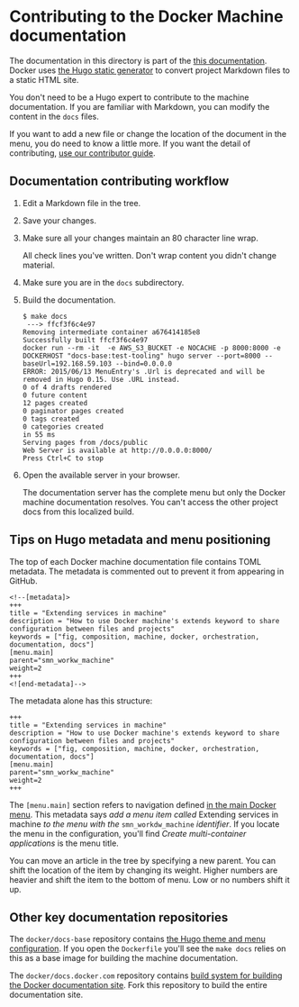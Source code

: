 <!--[metadata]>
+++
draft = true
title = "Machine README"
description = "Machine README"
keywords = ["Docker, documentation, manual, guide, reference, api"]
+++
<![end-metadata]-->

# Contributing to the Docker Machine documentation

The documentation in this directory is part of the [this documentation](https://docs.docker.com).  Docker uses [the Hugo static generator](http://gohugo.io/overview/introduction/) to convert project Markdown files to a static HTML site.

You don't need to be a Hugo expert to contribute to the machine documentation. If you are familiar with Markdown, you can modify the content in the `docs` files.  

If you want to add a new file or change the location of the document in the menu, you do need to know a little more.  If you want the detail of contributing, [use our contributor guide](http://docs.docker.com/project/make-a-contribution/).

## Documentation contributing workflow

1.  Edit a Markdown file in the tree.

2.  Save your changes.

3.  Make sure all your changes maintain an 80 character line wrap.

    All check lines you've written. Don't wrap content you didn't change material.

4.  Make sure you are in the `docs` subdirectory.

5.  Build the documentation.

        $ make docs
         ---> ffcf3f6c4e97
        Removing intermediate container a676414185e8
        Successfully built ffcf3f6c4e97
        docker run --rm -it  -e AWS_S3_BUCKET -e NOCACHE -p 8000:8000 -e DOCKERHOST "docs-base:test-tooling" hugo server --port=8000 --baseUrl=192.168.59.103 --bind=0.0.0.0
        ERROR: 2015/06/13 MenuEntry's .Url is deprecated and will be removed in Hugo 0.15. Use .URL instead.
        0 of 4 drafts rendered
        0 future content
        12 pages created
        0 paginator pages created
        0 tags created
        0 categories created
        in 55 ms
        Serving pages from /docs/public
        Web Server is available at http://0.0.0.0:8000/
        Press Ctrl+C to stop

6.  Open the available server in your browser.

    The documentation server has the complete menu but only the Docker machine
    documentation resolves.  You can't access the other project docs from this
    localized build.

## Tips on Hugo metadata and menu positioning

The top of each Docker machine documentation file contains TOML metadata. The metadata is commented out to prevent it from appearing in GitHub.

    <!--[metadata]>
    +++
    title = "Extending services in machine"
    description = "How to use Docker machine's extends keyword to share configuration between files and projects"
    keywords = ["fig, composition, machine, docker, orchestration, documentation, docs"]
    [menu.main]
    parent="smn_workw_machine"
    weight=2
    +++
    <![end-metadata]-->  

The metadata alone has this structure:

    +++
    title = "Extending services in machine"
    description = "How to use Docker machine's extends keyword to share configuration between files and projects"
    keywords = ["fig, composition, machine, docker, orchestration, documentation, docs"]
    [menu.main]
    parent="smn_workw_machine"
    weight=2
    +++

The `[menu.main]` section refers to navigation defined [in the main Docker menu](https://github.com/docker/docs-base/blob/hugo/config.toml). This metadata says _add a menu item called_ Extending services in machine _to the menu with the_ `smn_workdw_machine` _identifier_.  If you locate the menu in the configuration, you'll find _Create multi-container applications_ is the menu title.

You can move an article in the tree by specifying a new parent. You can shift the location of the item by changing its weight.  Higher numbers are heavier and shift the item to the bottom of menu. Low or no numbers shift it up.

## Other key documentation repositories

The `docker/docs-base` repository contains [the Hugo theme and menu configuration](https://github.com/docker/docs-base). If you open the `Dockerfile` you'll see the `make docs` relies on this as a base image for building the machine documentation.

The `docker/docs.docker.com` repository contains [build system for building the Docker documentation site](https://github.com/docker/docs.docker.com). Fork this repository to build the entire documentation site.
